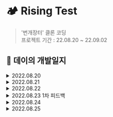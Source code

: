 # 🏕 Rising Test
> '번개장터' 클론 코딩   
> 프로젝트 기간 : 22.08.20 ~ 22.09.02
## 📑 데이의 개발일지
<details>
<summary>2022.08.20</summary>
<div markdown="1">


    
    1. 기획서 제출 ✅
    2. 소셜 로그인 화면 구현 ✅
    

</div>
</details>
<details>
<summary>2022.08.21</summary>
<div markdown="1">


    
    1. 홈 화면 구현 중 🔥
    

</div>
</details>
<details>
<summary>2022.08.22</summary>
<div markdown="1">


    
    1. 홈 화면 중첩 스크롤 해결하느라 하루 순삭 🤦🏻‍♂️
    ㄴ 😊 결국 해결 못함 😊
    

</div>
</details>
<details>
<summary>2022.08.23 1차 피드백</summary>
<div markdown="1">


    
    1. 홈 화면 중첩 스크롤 해결!!🥹
    ㄴ nested scroll이라고 한다함
      ㄴ 해결 방법 : collection view로 재구현하여 해결
    2. 전체 메뉴 구현 ✅
    
    * 피드백 : UI 구현은 잘 함, but 지금은 api등 주요 기능에 우선 순위를 두는 게 먼저
    

</div>
</details>
</details>
<details>
<summary>2022.08.24</summary>
<div markdown="1">


    
    1. 회원가입 화면 ✅
    2. 회원가입 api ✅
    

</div>
</details>
<details>
<summary>2022.08.25</summary>
<div markdown="1">


    
    1. 로그인 화면 ✅
    2. 로그인 api ✅
    3. 상품등록 화면 구현 중 🔥
    3. 카테고리 depth(1, 2, 3) api  ✅
    

</div>
</details>


